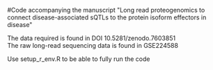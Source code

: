 #Code accompanying the manuscript "Long read proteogenomics to connect disease-associated sQTLs to the protein isoform effectors in disease"

The data required is found in DOI 10.5281/zenodo.7603851 <br>
The raw long-read sequencing data is found in GSE224588

Use setup_r_env.R to be able to fully run the code
